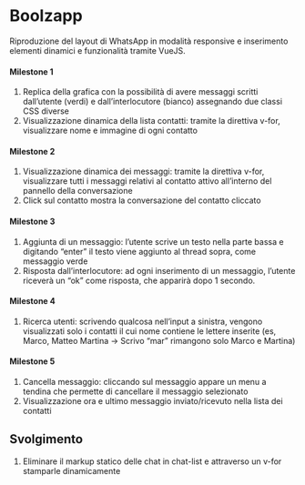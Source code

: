 # Boolzapp

Riproduzione del layout di WhatsApp in modalità responsive e inserimento elementi dinamici e funzionalità tramite VueJS.

#### Milestone 1

1. Replica della grafica con la possibilità di avere messaggi scritti dall’utente (verdi) e dall’interlocutore (bianco) assegnando due classi CSS diverse
2. Visualizzazione dinamica della lista contatti: tramite la direttiva v-for, visualizzare nome e immagine di ogni contatto

#### Milestone 2

1. Visualizzazione dinamica dei messaggi: tramite la direttiva v-for, visualizzare tutti i messaggi relativi al contatto attivo all’interno del pannello della conversazione
2. Click sul contatto mostra la conversazione del contatto cliccato

#### Milestone 3

1. Aggiunta di un messaggio: l’utente scrive un testo nella parte bassa e digitando “enter” il testo viene aggiunto al thread sopra, come messaggio verde
2. Risposta dall’interlocutore: ad ogni inserimento di un messaggio, l’utente riceverà un “ok” come risposta, che apparirà dopo 1 secondo.

#### Milestone 4

1. Ricerca utenti: scrivendo qualcosa nell’input a sinistra, vengono visualizzati solo i contatti il cui nome contiene le lettere inserite (es, Marco, Matteo Martina -> Scrivo “mar” rimangono solo Marco e Martina)

#### Milestone 5

1. Cancella messaggio: cliccando sul messaggio appare un menu a tendina che permette di cancellare il messaggio selezionato
2. Visualizzazione ora e ultimo messaggio inviato/ricevuto nella lista dei contatti

## Svolgimento
1. Eliminare il markup statico delle chat in chat-list e attraverso un v-for stamparle dinamicamente
